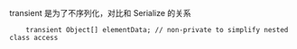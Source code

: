transient 是为了不序列化，对比和 Serialize 的关系

	    transient Object[] elementData; // non-private to simplify nested class access